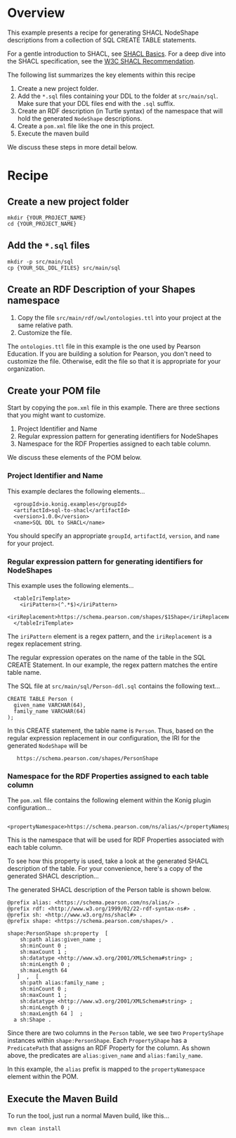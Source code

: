 
# Overview
This example presents a recipe for generating SHACL NodeShape descriptions from a collection of SQL CREATE TABLE statements.

For a gentle introduction to SHACL, see [SHACL Basics](http://kcoyle.blogspot.com/2015/10/shacl-shapes-constraint-language.html).
For a deep dive into the SHACL specification, see the [W3C SHACL Recommendation](https://www.w3.org/TR/shacl/).

The following list summarizes the key elements within this recipe

1. Create a new project folder.
2. Add the `*.sql` files containing your DDL to the folder at `src/main/sql`.  Make sure that your DDL files end with the `.sql` suffix.
3. Create an RDF description (in Turtle syntax) of the namespace that will hold the generated `NodeShape` descriptions.
4. Create a `pom.xml` file like the one in this project.
5. Execute the maven build

We discuss these steps in more detail below.

# Recipe

## Create a new project folder

```
mkdir {YOUR_PROJECT_NAME}
cd {YOUR_PROJECT_NAME}
```

## Add the `*.sql` files

```
mkdir -p src/main/sql
cp {YOUR_SQL_DDL_FILES} src/main/sql
```

## Create an RDF Description of your Shapes namespace

1.  Copy the file `src/main/rdf/owl/ontologies.ttl` into your project at the same relative path.
2.  Customize the file.

The `ontologies.ttl` file in this example is the one used by Pearson Education.  If you are building a solution for
Pearson, you don't need to customize the file.  Otherwise, edit the file so that it is appropriate for your organization.

## Create your POM file

Start by copying the `pom.xml` file in this example.
There are three sections that you might want to customize.

1. Project Identifier and Name
2. Regular expression pattern for generating identifiers for NodeShapes
3. Namespace for the RDF Properties assigned to each table column.

We discuss these elements of the POM below.

### Project Identifier and Name

This example declares the following elements...

```
  <groupId>io.konig.examples</groupId>
  <artifactId>sql-to-shacl</artifactId>
  <version>1.0.0</version>
  <name>SQL DDL to SHACL</name>
```

You should specify an appropriate `groupId`, `artifactId`, `version`, and `name` for your project.

### Regular expression pattern for generating identifiers for NodeShapes

This example uses the following elements...

```
  <tableIriTemplate>
    <iriPattern>(^.*$)</iriPattern>
    <iriReplacement>https://schema.pearson.com/shapes/$1Shape</iriReplacement>
  </tableIriTemplate>
```

The `iriPattern` element is a regex pattern, and the `iriReplacement` is a regex replacement string.

The regular expression operates on the name of the table in the SQL CREATE Statement.
In our example, the regex pattern matches the entire table name.

The SQL file at `src/main/sql/Person-ddl.sql` contains the following text...

```
CREATE TABLE Person (
  given_name VARCHAR(64),
  family_name VARCHAR(64)
);
```

In this CREATE statement, the table name is `Person`.  Thus, based on the regular expression replacement in our configuration, 
the IRI for the generated `NodeShape` will be

```
   https://schema.pearson.com/shapes/PersonShape
```
### Namespace for the RDF Properties assigned to each table column

The `pom.xml` file contains the following element within the Konig plugin configuration...

```
  <propertyNamespace>https://schema.pearson.com/ns/alias/</propertyNamespace>
```

This is the namespace that will be used for RDF Properties associated with each table column.

To see how this property is used, take a look at the generated SHACL description of the table.
For your convenience, here's a copy of the generated SHACL description...

The generated SHACL description of the Person table is shown below.

```
@prefix alias: <https://schema.pearson.com/ns/alias/> .
@prefix rdf: <http://www.w3.org/1999/02/22-rdf-syntax-ns#> .
@prefix sh: <http://www.w3.org/ns/shacl#> .
@prefix shape: <https://schema.pearson.com/shapes/> .

shape:PersonShape sh:property  [ 
    sh:path alias:given_name ; 
    sh:minCount 0 ; 
    sh:maxCount 1 ; 
    sh:datatype <http://www.w3.org/2001/XMLSchema#string> ; 
    sh:minLength 0 ; 
    sh:maxLength 64
   ]  ,  [ 
    sh:path alias:family_name ; 
    sh:minCount 0 ; 
    sh:maxCount 1 ; 
    sh:datatype <http://www.w3.org/2001/XMLSchema#string> ; 
    sh:minLength 0 ; 
    sh:maxLength 64 ]  ; 
  a sh:Shape . 
```

Since there are two columns in the `Person` table, we see two `PropertyShape` instances within `shape:PersonShape`.
Each `PropertyShape` has a `PredicatePath` that assigns an RDF Property for the column.  As shown above, the predicates
are `alias:given_name` and `alias:family_name`.

In this example, the `alias` prefix is mapped to the `propertyNamespace` element within the POM.

## Execute the Maven Build

To run the tool, just run a normal Maven build, like this...

```
mvn clean install
```



